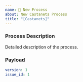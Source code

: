 ```yaml
---
name: 🚀 New Process
about: New Castanets Process
title: "[Castanets]"
---
```


### Process Description

Detailed description of the process.

### Payload

<!-- Modify payload below as yaml -->
<!-- DO NOT ERASE x-castanets: INDICATOR FOR CASTANETS PROCESS -->
```yaml castanets
version: 1
issue_id: 1
```
